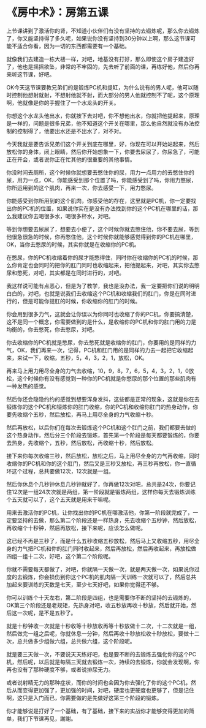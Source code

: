 # 《房中术》：房第五课

上节课讲到了激活你的肾，不知道小伙伴们有没有坚持的去锻炼呢，那么你去锻炼了，你又能坚持得了多久呢，如果说你没有坚持到30分钟以上啊，那么这节课可能不适合你看，因为一切的东西都需要有一个基础。

就像我们去建造一栋大楼一样，对吧，地基没有打好，那么即使这个房子建造好了，他也是摇摇欲坠，非常的不牢固的，先去听了前面的课，再练好他，然后你再来听这节课，好吧。

OK今天这节课要教兄弟们的是锻炼PC机和提缸，为什么说有的男人呢，他可以随时控制他想射就射，不想射他就不射，而大部分的男人他就控制不了呢，这个原理啊，他就像是你的手握住了一个水龙头的开关。

你想这个水龙头他出水，你就按下去对吧，你不想他出水，你就把他提起来，原理是一样的，问题是很多兄弟，他不知道这个开关在哪里，那么他自然就没有办法控制的控制得了，他要出水还是不出水了，对不对。

今天我就是要告诉兄弟们这个开关到底在哪里，好，你现在可以开始站起来，然后放松你的身体，闭上眼睛，然后你开始想象一下，你要去尿尿了，你尿急了，可能正在开会，或者说你正在忙其他的很重要的其他事情。

你没时间去厕所，这个时候你就想要去憋住你的尿，用力一点用力的去憋住你的尿，用力一点，OK，你能感受到那个位置了吗，你能感受到了吗，你用力憋尿，你所运用到的这个肌肉，再来一次，你去感受一下，用力憋尿。

你能感受到你所用到的这个肌肉，你感受他的存在，这里就是PC机，你一定要找出你的PC机的位置，如果说你实在是没有办法找到你的这个PC机在哪里的话，那么我建议你去喝很多水，喝很多杯水，对吧。

等到你想要去尿尿了，想要去小便了，这个时候你就去憋住他，你不要去尿，等到他很急很急的时候，你再憋住他，这个时候你就能够感觉得到你的PC机在哪里，OK，当你去憋尿的时候，其实你就是在收缩你的PC机。

在憋尿，你的PC机收缩着你的尿才能憋得住，同时你在收缩你的PC机的时候，那么你肯定也会同时的把你的肛门同时也收缩起来，把他提起来，对吧，其实你去憋尿和憋死，对吧，其实都是在同时进行的，对吧。

我这样说可能有点恶心，但是为了教学，我也是没办法，我一定要把你们说的明明白白的，对吧，也就是说我们去收缩这个PC机和收缩我们的肛门，你是在同时进行的，但是可能你提肛的时候，你收缩你的肛门的时候。

你会用到很多力气，这就会让你误以为你同时也收缩了你的PC机，你要搞清楚，这不是同一个概念，你需要做到的是什么，是收缩你的PC机和你的肛门用的力是均衡的，你去憋死，你去憋尿，对吧。

你去收缩你的PC机就是憋尿，你去憋死就是收缩你的肛门，你要用的是同样的力气，OK，我们再来一次，记得，PC机和肛门用的是同样的力去一起把它收缩起来，来试一下，收缩，五秒，5，4，3，2，1，放松，OK。

再来马上用力用尽全身的力气去收缩，10，9，8，7，6，5，4，3，2，1，0放松，这个时候你有没有感觉到一种你的PC机就是你憋尿的那个位置的那些肌肉有一种发热的感觉。

然后你还会隐隐约约的感觉到想要浑身发抖，这些都是正常的现象，这就是你在去锻炼你的这个PC机和锻炼你的肛门收缩，你的PC机和收缩你肛门的热身动作，你要先收缩个五秒，然后放松，再马上用尽全身的力气收缩十秒。

然后再放松，以后你们在每次去锻炼这个PC机和这个肛门之前，我们都要去做的这个热身动作，然后分三个阶段去锻炼，首先第一个阶段是每天都要锻炼的，你要去热身，先收缩个，五秒，然后放松，再收缩十秒，然后放松。

接下来你每次收缩三秒，然后放松，放松之后，马上用尽全身的力气再收缩，同时收缩你的PC机和你的这个肛门，然后又是三秒又放松，再三秒再放松，你一直循环这个过程，总共要做12次，12次就是一组。

然后你休息个几秒钟休息几秒钟就好了，你再做12次对吧，总共是24次，你要记住12次是一组24次次就是两组，第一阶段就是锻炼两组，这样你每天去锻炼训练个五天就可以了，这个五天就是用来干嘛呢。

用来去激活你的PC机，让你找出你的PC机在哪激活他，你第一阶段就完成了，一定要坚持的去做，那么第二个阶段还是一样热身，先去收缩个五秒钟，然后放松，再收缩个十秒钟，然后再放松，接下来呢，应该怎么做呢。

这已经不再是三秒了，而是什么五秒收缩五秒放松，然后马上又收缩五秒，用尽全身的力气把PC机和你的肛门同时收起来，然后再放松，然后再收起来，再放松做四组一组十二次，好吧，这个第二个阶段呢。

你就不需要每天都做了，对吧，你就隔一天做一次，就是两天做一次，如果说你过度的去锻炼，你会损伤到你这个PC机的肌肉隔一天训练一次就可以了，然后总共加起来要训练的天数是七天，至少七天好吧，如果你觉得还不够。

你可以训练个十天左右，第二阶段是四组，也是需要你不断的坚持的去锻炼的，OK第三个阶段还是老规矩，先热身对吧，收五秒放再收十秒放，然后就开始，然后这一次呢，是不是五秒了。

就是十秒钟收一次就是十秒收等十秒放收再等十秒放做十二次，十二次就是一组，然后做完一组之后呢，你就休息一分钟，然后再收十秒放松收十秒放松，要做十二次，总共做多少组做六组，总共做六组，这个阶段呢。

就是要三天做一次，不要说天天练好吧，也是要不断的去锻炼去强化你的这个PC机，然后呢，以后就是每隔三天就去锻炼一次，持续的去锻炼，你就会发现啊，你再也没有了那种硬度不够，或者说排尿无力。

或者说射精无力的那种症状，而你的时间也会因为你去强化了你的这个PC机，然后从而变得更加强了，更加强的时间，对吧，硬度也更硬度也更够了，但是记住啊，这只是入门而已，你需要做的是先做好这第三个阶段的锻炼。

你才能够说是打好了一个基础，有了基础，接下来的实战你才能够变得更加的简单，我们下节课再见，謝謝。